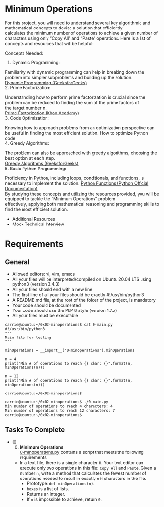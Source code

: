# Minimum Operations

For this project, you will need to understand several key algorithmic and mathematical concepts to devise a solution that efficiently <br> 
calculates the minimum number of operations to achieve a given number of characters using only “Copy All” and “Paste” operations. Here is a list of concepts and resources that will be helpful:<br>

Concepts Needed:<br>
1. Dynamic Programming:<br>

Familiarity with dynamic programming can help in breaking down the problem into simpler subproblems and building up the solution.<br>
[Dynamic Programming (GeeksforGeeks)](https://www.geeksforgeeks.org/dynamic-programming/)<br>
2. Prime Factorization:<br>

Understanding how to perform prime factorization is crucial since the problem can be reduced to finding the sum of the prime factors of <br> 
the target number n.<br>
[Prime Factorization (Khan Academy)](https://www.khanacademy.org/math/pre-algebra/pre-algebra-factors-multiplespre-algebra-prime-factorization-prealg/v/prime-factorization)<br>
3. Code Optimization:

Knowing how to approach problems from an optimization perspective can be useful in finding the most efficient solution.
How to optimize Python code<br>
4. Greedy Algorithms:<br>

The problem can also be approached with greedy algorithms, choosing the best option at each step.<br>
[Greedy Algorithms (GeeksforGeeks)](https://www.geeksforgeeks.org/greedy-algorithms/)<br>
5. Basic Python Programming:<br>

Proficiency in Python, including loops, conditionals, and functions, is necessary to implement the solution.
[Python Functions (Python Official Documentation)](https://docs.python.org/3/tutorial/controlflow.html#defining-functions)<br>
By studying these concepts and utilizing the resources provided, you will be equipped to tackle the “Minimum Operations” problem <br> effectively, applying both mathematical reasoning and programming skills to find the most efficient solution.

- Additional Resources
- Mock Technical Interview
# Requirements
## General
- Allowed editors: vi, vim, emacs
- All your files will be interpreted/compiled on Ubuntu 20.04 LTS using python3 (version 3.4.3)
- All your files should end with a new line
- The first line of all your files should be exactly #!/usr/bin/python3
- A README.md file, at the root of the folder of the project, is mandatory
- Your code should be documented
- Your code should use the PEP 8 style (version 1.7.x)
- All your files must be executable

``` 
carrie@ubuntu:~/0x02-minoperations$ cat 0-main.py
#!/usr/bin/python3
"""
Main file for testing
"""

minOperations = __import__('0-minoperations').minOperations

n = 4
print("Min # of operations to reach {} char: {}".format(n, minOperations(n)))

n = 12
print("Min # of operations to reach {} char: {}".format(n, minOperations(n)))

carrie@ubuntu:~/0x02-minoperations$ 
```
```
carrie@ubuntu:~/0x02-minoperations$ ./0-main.py
Min number of operations to reach 4 characters: 4
Min number of operations to reach 12 characters: 7
carrie@ubuntu:~/0x02-minoperations$
```


## Tasks To Complete

+ [x] 0. **Minimum Operations**<br/>[0-minoperations.py](0-minoperations.py) contains a script that meets the following requirements:
  + In a text file, there is a single character `H`. Your text editor can execute only two operations in this file: `Copy All` and `Paste`. Given a number `n`, write a method that calculates the fewest number of operations needed to result in exactly `n` `H` characters in the file.
    + Prototype: `def minOperations(n)`.
    + `boxes` is a list of lists.
    + Returns an integer.
    + If `n` is impossible to achieve, return `0`.